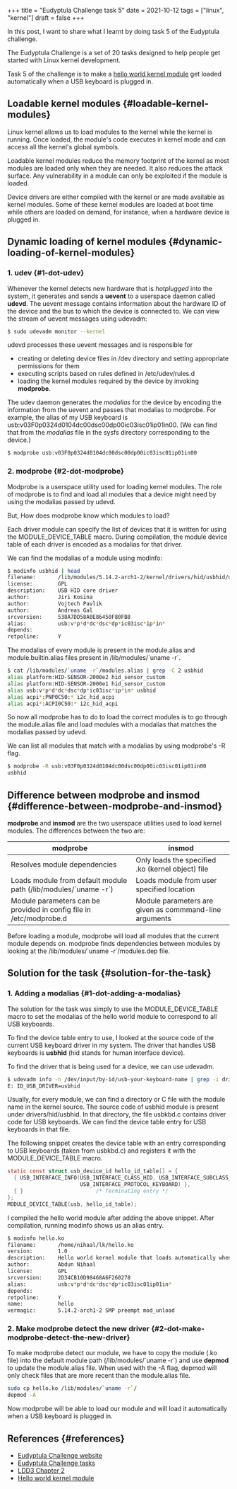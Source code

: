 +++
title = "Eudyptula Challenge task 5"
date = 2021-10-12
tags = ["linux", "kernel"]
draft = false
+++

In this post, I want to share what I learnt by doing task 5 of the Eudyptula challenge.

The Eudyptula Challenge is a set of 20 tasks designed to
help people get started with Linux kernel development.

Task 5 of the challenge is to make a [hello world kernel module](https://nihaal.me/post/hello%5Fworld%5Flkm/) get loaded
automatically when a USB keyboard is plugged in.


## Loadable kernel modules {#loadable-kernel-modules}

Linux kernel allows us to load modules to the kernel while the kernel is running.
Once loaded, the module's code executes in kernel mode and can access all the kernel's global symbols.

Loadable kernel modules reduce the memory footprint of the kernel as most modules are loaded only when they are needed.
It also reduces the attack surface.
Any vulnerability in a module can only be exploited if the module is loaded.

Device drivers are either compiled with the kernel or are made available as kernel modules.
Some of these kernel modules are loaded at boot time while others are loaded on demand, for instance, when a
hardware device is plugged in.


## Dynamic loading of kernel modules {#dynamic-loading-of-kernel-modules}


### 1. udev {#1-dot-udev}

Whenever the kernel detects new hardware that is _hotplugged_ into the system, it generates
and sends a **uevent** to a userspace daemon called **udevd**.
The uevent message contains information about the hardware ID of the device and the bus to which the device is connected to.
We can view the stream of uevent messages using udevadm:

```sh
$ sudo udevadm monitor --kernel
```

udevd processes these uevent messages and is responsible for

-   creating or deleting device files in /dev directory and setting appropriate permissions for them
-   executing scripts based on rules defined in /etc/udev/rules.d
-   loading the kernel modules required by the device by invoking **modprobe**.

The udev daemon generates the _modalias_ for the device by encoding the information from the uevent
and passes that modalias to modprobe.
For example, the alias of my USB keyboard is usb:v03F0p0324d0104dc00dsc00dp00ic03isc01ip01in00.
(We can find that from the _modalias_ file in the sysfs directory corresponding to the device.)

```bash
$ modprobe usb:v03F0p0324d0104dc00dsc00dp00ic03isc01ip01in00
```


### 2. modprobe {#2-dot-modprobe}

Modprobe is a userspace utility used for loading kernel modules.
The role of modprobe is to find and load all modules that a device might need
by using the modalias passed by udevd.

But, How does modprobe know which modules to load?

Each driver module can specify the list of devices that it is written for using
the MODULE\_DEVICE\_TABLE macro.
During compilation, the module device table of each driver is encoded as a modalias for that driver.

We can find the modalias of a module using modinfo:

```sh {hl_lines=[9]}
$ modinfo usbhid | head
filename:       /lib/modules/5.14.2-arch1-2/kernel/drivers/hid/usbhid/usbhid.ko.zst
license:        GPL
description:    USB HID core driver
author:         Jiri Kosina
author:         Vojtech Pavlik
author:         Andreas Gal
srcversion:     538A7DD58A0E86450F80FB8
alias:          usb:v*p*d*dc*dsc*dp*ic03isc*ip*in*
depends:
retpoline:      Y
```

The modalias of every module is present in the module.alias and module.builtin.alias files
present in  /lib/modules/\`uname -r\`.

```sh {hl_lines=[4]}
$ cat /lib/modules/`uname -r`/modules.alias | grep -C 2 usbhid
alias platform:HID-SENSOR-2000e2 hid_sensor_custom
alias platform:HID-SENSOR-2000e1 hid_sensor_custom
alias usb:v*p*d*dc*dsc*dp*ic03isc*ip*in* usbhid
alias acpi*:PNP0C50:* i2c_hid_acpi
alias acpi*:ACPI0C50:* i2c_hid_acpi
```

So now all modprobe has to do to load the correct modules is to go through the module.alias file
and load modules with a modalias that matches the modalias passed by udevd.

We can list all modules that match with a modalias by using modprobe's -R flag.

```bash
$ modprobe -R usb:v03F0p0324d0104dc00dsc00dp00ic03isc01ip01in00
usbhid
```


## Difference between modprobe and insmod {#difference-between-modprobe-and-insmod}

**modprobe** and **insmod** are the two userspace utilities used to load kernel modules.
The differences between the two are:

| modprobe                                                            | insmod                                                 |
|---------------------------------------------------------------------|--------------------------------------------------------|
| Resolves module dependencies                                        | Only loads the specified .ko (kernel object) file      |
| Loads module from default module path (/lib/modules/\`uname -r\`)   | Loads module from user specified location              |
| Module parameters can be provided in config file in /etc/modprobe.d | Module parameters are given as commmand-line arguments |

Before loading a module, modprobe will load all modules that the current module depends on.
modprobe finds dependencies between modules by looking at the /lib/modules/\`uname -r\`/modules.dep file.


## Solution for the task {#solution-for-the-task}


### 1. Adding a modalias {#1-dot-adding-a-modalias}

The solution for the task was simply to use the MODULE\_DEVICE\_TABLE macro to set the modalias
of the hello world module to correspond to all USB keyboards.

To find the device table entry to use, I looked at the source code of the current USB keyboard driver in my system.
The driver that handles USB keyboards is **usbhid** (hid stands for human interface device).

To find the driver that is being used for a device, we can use udevadm.

```sh
$ udevadm info -n /dev/input/by-id/usb-your-keyboard-name | grep -i driver
E: ID_USB_DRIVER=usbhid
```

Usually, for every module, we can find a directory or C file with the module name in the kernel source.
The source code of usbhid module is present under drivers/hid/usbhid.
In that directory, the file usbkbd.c contains driver code for USB keyboards.
We can find the device table entry for USB keyboards in that file.

The following snippet creates the device table with an entry corresponding to USB keyboards
(taken from usbkbd.c) and registers it with the MODULE\_DEVICE\_TABLE macro.

```c
static const struct usb_device_id hello_id_table[] = {
  { USB_INTERFACE_INFO(USB_INTERFACE_CLASS_HID, USB_INTERFACE_SUBCLASS_BOOT,
                       USB_INTERFACE_PROTOCOL_KEYBOARD) },
  { }						/* Terminating entry */
};
MODULE_DEVICE_TABLE(usb, hello_id_table);
```

I compiled the hello world module after adding the above snippet.
After compilation, running modinfo shows us an alias entry.

```sh {hl_lines=[8]}
$ modinfo hello.ko
filename:       /home/nihaal/lk/hello.ko
version:        1.0
description:    Hello world kernel module that loads automatically when USB keyboard is plugged in
author:         Abdun Nihaal
license:        GPL
srcversion:     2D34CB10D98468A6F260278
alias:          usb:v*p*d*dc*dsc*dp*ic03isc01ip01in*
depends:
retpoline:      Y
name:           hello
vermagic:       5.14.2-arch1-2 SMP preempt mod_unload
```


### 2. Make modprobe detect the new driver {#2-dot-make-modprobe-detect-the-new-driver}

To make modprobe detect our module, we have to copy the module (.ko file) into the default module
path (/lib/modules/\`uname -r\`) and use **depmod** to update the module.alias file.
When used with the -A flag, depmod will only check files that are more recent than
the module.alias file.

```bash
sudo cp hello.ko /lib/modules/`uname -r`/
depmod -A
```

Now modprobe will be able to load our module and will load it automatically when a USB keyboard is plugged in.


## References {#references}

-   [Eudyptula Challenge website](https://eudyptula-challenge.org/)
-   [Eudyptula Challenge tasks](https://github.com/nifey/eudyptula/)
-   [LDD3 Chapter 2](https://lwn.net/images/pdf/LDD3/ch02.pdf)
-   [Hello world kernel module](https://nihaal.me/post/hello%5Fworld%5Flkm/)
